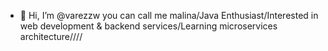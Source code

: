 - 👋 Hi, I’m @varezzw you can call me malina/Java Enthusiast/Interested in web development & backend services/Learning microservices architecture////

<!---
varezzw/varezzw is a ✨ special ✨ repository because its `README.md` (this file) appears on your GitHub profile.
You can click the Preview link to take a look at your changes.
--->
